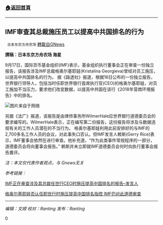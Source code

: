 ###  [:house:返回首頁](https://github.com/ourhimalayas/txt)
---


## IMF审查其总裁施压员工以提高中共国排名的行为
` 日本东京方舟农场` [轉載自GNews](https://gnews.org/zh-hans/1543248/)

**撰稿：日本东京方舟农场 海星**

9月17日，国际货币基金组织(IMF)表示，基金组织执行董事会正在审查一份独立报告，该报告涉及IMF总裁格奥尔基耶娃(Kristalina Georgieva)曾经对员工施压，以提高中共国排名的行为。
据《路透社》报道，根据16日公布的一份独立报告，世界银行领导人，包括当时任职世界银行首席执行官(CEO)的格奥尔基耶娃，对员工施加不当压力，要求他们改变数据，以提高中共国在该行《2018年营商环境报告》中的排名。

![](https://assets.gnews.org/wp-content/uploads/2021/09/微信图片_20210920005636.png)图片来自于网络

另据《法广》报道，该报告是由律师事务所WilmerHale应世界银行道德委员会的要求编写的。WilmerHale表示，正在编写第二份报告，这份报告将涉及与数据违规有关的工作人员潜在的不当行为。
格奥尔基耶娃利用此前安排好的与IMF的2,700多名工作人员的会议，对此事失口否认。但IMF发言人赖斯(Gerry Rice)表示，IMF董事会依然在进行审查。他补充道，“作为此类事件常规程序的一部分，道德委员会将向董事会报告。”
赖斯并未立即就IMF道德委员会何时向执行董事会报告置评。

*注：本文仅代表作者观点，与 Gnews无关*

*参考链接：*

[IMF正在审查涉及其总裁任世行CEO时施压提高中国排名的报告–发言人](https://cn.reuters.com/article/imf-georgieva-probe-china-0918-idCNKBS2GD29B)

[格奥尔基耶娃否认任职世行时施压提高中国排名指控 IMF仍对此道德审查](https://www.rfi.fr/cn/%E5%9B%BD%E9%99%85/20210918-%E6%A0%BC%E5%A5%A5%E5%B0%94%E5%9F%BA%E8%80%B6%E5%A8%83%E5%90%A6%E8%AE%A4%E4%BB%BB%E8%81%8C%E4%B8%96%E8%A1%8C%E6%97%B6%E6%96%BD%E5%8E%8B%E6%8F%90%E9%AB%98%E4%B8%AD%E5%9B%BD%E6%8E%92%E5%90%8D%E6%8C%87%E6%8E%A7-imf%E4%BB%8D%E5%AF%B9%E6%AD%A4%E9%81%93%E5%BE%B7%E5%AE%A1%E6%9F%A5)

* * *

*编辑：文顺 校对：Ranting 发布：Ranting*

0

